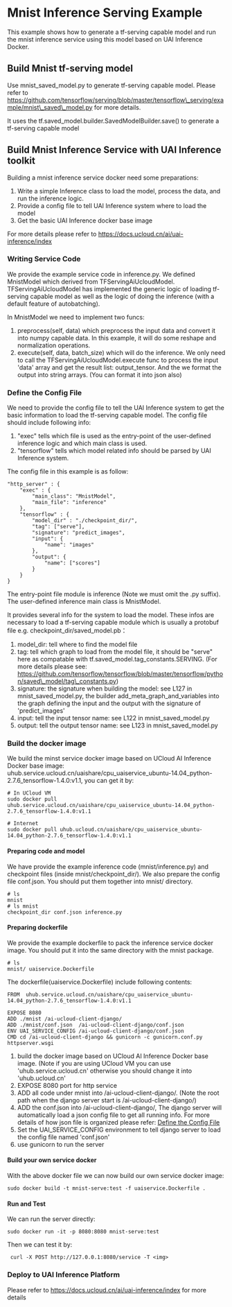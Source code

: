 # Mnist Inference Serving Example
This example shows how to generate a tf-serving capable model and run the mnist inference service using this model based on UAI Inference Docker.

## Build Mnist tf-serving model
Use mnist\_saved\_model.py to generate tf-serving capable model. Please refer to https://github.com/tensorflow/serving/blob/master/tensorflow\_serving/example/mnist\_saved\_model.py for more details.

It uses the tf.saved\_model.builder.SavedModelBuilder.save() to generate a tf-serving capable model

## Build Mnist Inference Service with UAI Inference toolkit
Building a mnist inference service docker need some preparations:

1. Write a simple Inference class to load the model, process the data, and run the inference logic.
2. Provide a config file to tell UAI Inference system where to load the model
3. Get the basic UAI Inference docker base image

For more details please refer to https://docs.ucloud.cn/ai/uai-inference/index

### Writing Service Code
We provide the example service code in inference.py. We defined MnistModel which derived from TFServingAiUcloudModel. TFServingAiUcloudModel has implemented the generic logic of loading tf-serving capable model as well as the logic of doing the inference (with a default feature of autobatching).

In MnistModel we need to implement two funcs:

1. preprocess(self, data) which preprocess the input data and convert it into numpy capable data. In this example, it will do some reshape and normalization operations.
2. execute(self, data, batch_size) which will do the inference. We only need to call the TFServingAiUcloudModel.execute func to process the input 'data' array and get the result list: output_tensor. And the we format the output into string arrays. (You can format it into json also)

### Define the Config File
We need to provide the config file to tell the UAI Inference system to get the basic information to load the tf-serving capable model. The config file should include following info:

1. "exec" tells which file is used as the entry-point of the user-defined inference logic and which main class is used. 
2. "tensorflow" tells which model related info should be parsed by UAI Inference system.

The config file in this example is as follow:

    "http_server" : {
        "exec" : {
            "main_class": "MnistModel",
            "main_file": "inference"
        },
        "tensorflow" : {
            "model_dir" : "./checkpoint_dir/",
            "tag": ["serve"],
            "signature": "predict_images",
            "input": {
                "name": "images"
            },
            "output": {
                "name": ["scores"]
            }
        }
    }
    
The entry-point file module is inference (Note we must omit the .py suffix). The user-defined inference main class is MnistModel.

It provides several info for the system to load the model. These infos are necessary to load a tf-serving capable module which is usually a protobuf file e.g. checkpoint\_dir/saved\_model.pb：

1. model\_dir: tell where to find the model file
2. tag: tell which graph to load from the model file, it should be "serve" here as compatable with tf.saved\_model.tag\_constants.SERVING. (For more details please see: https://github.com/tensorflow/tensorflow/blob/master/tensorflow/python/saved\_model/tag\_constants.py)
3. signature: the signature when building the model: see L127 in mnist\_saved\_model.py, the builder add\_meta\_graph\_and\_variables into the graph defining the input and the output with the signature of 'predict_images'
4. input: tell the input tensor name: see L122 in mnist\_saved\_model.py
5. output: tell the output tensor name: see L123 in mnist\_saved\_model.py

### Build the docker image
We build the minst service docker image based on UCloud AI Inference Docker base image: uhub.service.ucloud.cn/uaishare/cpu_uaiservice\_ubuntu-14.04\_python-2.7.6\_tensorflow-1.4.0:v1.1, you can get it by:

    # In UCloud VM
    sudo docker pull uhub.service.ucloud.cn/uaishare/cpu_uaiservice_ubuntu-14.04_python-2.7.6_tensorflow-1.4.0:v1.1
    
    # Internet
    sudo docker pull uhub.ucloud.cn/uaishare/cpu_uaiservice_ubuntu-14.04_python-2.7.6_tensorflow-1.4.0:v1.1
    
#### Preparing code and model
We have provide the example inference code (mnist/inference.py) and checkpoint files (inside mnist/checkpoint_dir/). We also prepare the config file conf.json. You should put them together into mnist/ directory.

    # ls
    mnist
    # ls mnist
    checkpoint_dir conf.json inference.py

#### Preparing dockerfile
We provide the example dockerfile to pack the inference service docker image. You should put it into the same directory with the mnist package.

	# ls
	mnist/ uaiservice.Dockerfile
	
The dockerfile(uaiservice.Dockerfile) include following contents:

    FROM  uhub.service.ucloud.cn/uaishare/cpu_uaiservice_ubuntu-14.04_python-2.7.6_tensorflow-1.4.0:v1.1

    EXPOSE 8080
    ADD ./mnist /ai-ucloud-client-django/
    ADD ./mnist/conf.json  /ai-ucloud-client-django/conf.json
    ENV UAI_SERVICE_CONFIG /ai-ucloud-client-django/conf.json
    CMD cd /ai-ucloud-client-django && gunicorn -c gunicorn.conf.py httpserver.wsgi

1. build the docker image based on UCloud AI Inference Docker base image. (Note if you are using UCloud VM you can use 'uhub.service.ucloud.cn' otherwise you should change it into 'uhub.ucloud.cn'
2. EXPOSE 8080 port for http service
3. ADD all code under mnist into /ai-ucloud-client-django/. (Note the root path when the django server start is /ai-ucloud-client-django/)
4. ADD the conf.json into /ai-ucloud-client-django/, The django server will automatically load a json config file to get all running info. For more details of how json file is organized please refer: [Define the Config File](###define-the-config-file)
5. Set the UAI_SERVICE_CONFIG environment to tell django server to load the config file named 'conf.json'
6. use gunicorn to run the server

#### Build your own service docker
With the above docker file we can now build our own service docker image:

    sudo docker build -t mnist-serve:test -f uaiservice.Dockerfile .

#### Run and Test
We can run the server directly:

    sudo docker run -it -p 8080:8080 mnist-serve:test
    
Then we can test it by:

     curl -X POST http://127.0.0.1:8080/service -T <img>

### Deploy to UAI Inference Platform
Please refer to https://docs.ucloud.cn/ai/uai-inference/index for more details